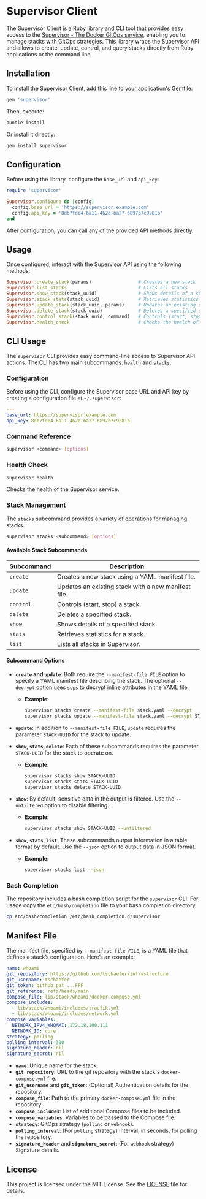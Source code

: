 # Supervisor Client

The Supervisor Client is a Ruby library and CLI tool that provides easy access
to the [Supervisor - The Docker GitOps service](https://github.com/tschaefer/supervisor),
enabling you to manage stacks with GitOps strategies. This library wraps the
Supervisor API and allows to create, update, control, and query stacks directly
from Ruby applications or the command line.

## Installation

To install the Supervisor Client, add this line to your application's Gemfile:

```ruby
gem 'supervisor'
```

Then, execute:

```bash
bundle install
```

Or install it directly:

```bash
gem install supervisor
```

## Configuration

Before using the library, configure the `base_url` and `api_key`:

```ruby
require 'supervisor'

Supervisor.configure do |config|
  config.base_url = 'https://supervisor.example.com'
  config.api_key = '8db7fde4-6a11-462e-ba27-6897b7c9281b'
end
```

After configuration, you can call any of the provided API methods directly.

## Usage

Once configured, interact with the Supervisor API using the following methods:

```ruby
Supervisor.create_stack(params)                 # Creates a new stack
Supervisor.list_stacks                          # Lists all stacks
Supervisor.show_stack(stack_uuid)               # Shows details of a specific stack
Supervisor.stack_stats(stack_uuid)              # Retrieves statistics for a stack
Supervisor.update_stack(stack_uuid, params)     # Updates an existing stack
Supervisor.delete_stack(stack_uuid)             # Deletes a specified stack
Supervisor.control_stack(stack_uuid, command)   # Controls (start, stop) a stack
Supervisor.health_check                         # Checks the health of the service
```

## CLI Usage

The `supervisor` CLI provides easy command-line access to Supervisor API
actions. The CLI has two main subcommands: `health` and `stacks`.

### Configuration

Before using the CLI, configure the Supervisor base URL and API key by
creating a configuration file at `~/.supervisor`:

```yaml
---
base_url: https://supervisor.example.com
api_key: 8db7fde4-6a11-462e-ba27-6897b7c9281b
```

### Command Reference

```bash
supervisor <command> [options]
```

### Health Check

```bash
supervisor health
```

Checks the health of the Supervisor service.

### Stack Management

The `stacks` subcommand provides a variety of operations for managing stacks.

```bash
supervisor stacks <subcommand> [options]
```

#### Available Stack Subcommands

| Subcommand  | Description                                           |
|-------------|-------------------------------------------------------|
| `create`    | Creates a new stack using a YAML manifest file.       |
| `update`    | Updates an existing stack with a new manifest file.   |
| `control`   | Controls (start, stop) a stack.                       |
| `delete`    | Deletes a specified stack.                            |
| `show`      | Shows details of a specified stack.                   |
| `stats`     | Retrieves statistics for a stack.                     |
| `list`      | Lists all stacks in Supervisor.                       |

#### Subcommand Options

- **`create` and `update`**: Both require the `--manifest-file FILE` option to
  specify a YAML manifest file describing the stack. The optional `--decrypt`
  option uses [`sops`](https://github.com/getsops/sops) to decrypt inline
  attributes in the YAML file.
  - **Example**:
    ```bash
    supervisor stacks create --manifest-file stack.yaml --decrypt
    supervisor stacks update --manifest-file stack.yaml --decrypt STACK-UUID
    ```

- **`update`**: In addition to `--manifest-file FILE`, `update` requires the
  parameter `STACK-UUID` for the stack to update.

- **`show`, `stats`, `delete`**: Each of these subcommands requires
  the parameter `STACK-UUID` for the stack to operate on.
  - **Example**:
    ```bash
    supervisor stacks show STACK-UUID
    supervisor stacks stats STACK-UUID
    supervisor stacks delete STACK-UUID
    ```

- **`show`**: By default, sensitive data in the output is filtered. Use the
  `--unfiltered` option to disable filtering.
  - **Example**:
    ```bash
    supervisor stacks show STACK-UUID --unfiltered
    ```

- **`show`, `stats`, `list`**: These subcommands output information in a table
  format by default. Use the `--json` option to output data in JSON format.
  - **Example**:
    ```bash
    supervisor stacks list --json
    ```

### Bash Completion
The repository includes a bash completion script for the `supervisor` CLI. For
usage copy the `etc/bash/completion` file to your bash completion directory.

```bash
cp etc/bash/completion /etc/bash_completion.d/supervisor
```

## Manifest File

The manifest file, specified by `--manifest-file FILE`, is a YAML file that
defines a stack’s configuration. Here’s an example:

```yaml
name: whoami
git_repository: https://github.com/tschaefer/infrastructure
git_username: tschaefer
git_token: github_pat_...FFF
git_reference: refs/heads/main
compose_file: lib/stack/whoami/docker-compose.yml
compose_includes:
  - lib/stack/whoami/includes/traefik.yml
  - lib/stack/whoami/includes/network.yml
compose_variables:
  NETWORK_IPV4_WHOAMI: 172.18.100.111
  NETWORK_ID: core
strategy: polling
polling_interval: 300
signature_header: nil
signature_secret: nil
```

- **`name`**: Unique name for the stack.
- **`git_repository`**: URL to the git repository with the stack's `docker-compose.yml` file.
- **`git_username`** and **`git_token`**: (Optional) Authentication details for the repository.
- **`compose_file`**: Path to the primary `docker-compose.yml` file in the repository.
- **`compose_includes`**: List of additional Compose files to be included.
- **`compose_variables`**: Variables to be passed to the Compose file.
- **`strategy`**: GitOps strategy (`polling` or `webhook`).
- **`polling_interval`**: (For `polling` strategy) Interval, in seconds, for polling the repository.
- **`signature_header`** and **`signature_secret`**: (For `webhook` strategy) Signature details.

## License

This project is licensed under the MIT License. See the [LICENSE](LICENSE)
file for details.
